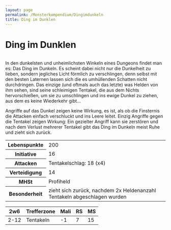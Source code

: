 ```yaml
---
layout: page
permalink: /Monsterkompendium/Dingimdunkeln
title: Ding im Dunklen
---
```


# Ding im Dunklen

<img alt="" src="{{ site.baseurl }}/assets/images/monster/tn2/dingimdunkeln.jpg"/>

In den dunkelsten und unheimlichsten Winkeln eines Dungeons findet man es: Das Ding im Dunkeln. Es scheint dabei nicht nur die Dunkelheit zu lieben, sondern jegliches Licht förmlich zu verschlingen, denn selbst mit den besten Laternen lassen sich die es umhüllenden Schatten nicht durchdringen. Das einzige (und oftmals auch das letzte) was Helden von ihm sehen, sind seine schleimigen Tentakel, die aus dem Nichts hervorschießen, um sie zu umschlingen und ins ewige Dunkel zu ziehen, aus dem es keine Wiederkehr gibt&hellip;

Angriffe auf das Dunkel zeigen keine Wirkung, es ist, als ob die Finsternis die Attacken einfach verschluckt und ins Leere leitet. Einzig Angriffe gegen die Tentakel zeigen Wirkung: Ein gezielter Angriff kann sie zerstören und nach dem Verlust mehrerer Tentakel gibt das Ding im Dunkeln meist Ruhe und zieht sich zurück.

<table  >
<tbody>
<tr><th>Lebenspunkte</th><td>200</td></tr>
<tr><th>Initiative</th><td>16</td></tr>
<tr><th>Attacken</th><td>Tentakelschlag: 18 (x4)</td></tr>
<tr><th>Verteidigung</th><td>14</td></tr>
<tr><th>MHSt</th><td>Profiheld</td></tr>
<tr><th>Besonderheit</th><td>zieht sich zurück, nachdem 2x Heldenanzahl Tentakeln abgeschlagen wurden</td></tr>
</tbody>
</table>
<table  >
<thead>
<tr><th>2w6</th><th>Trefferzone</th><th>Mali</th><th>RS</th><th>MS</th></tr>
</thead>
<tbody>
<tr><td>2-12</td><td>Tentakeln</td><td>-1</td><td>7</td><td>15</td></tr>
</tbody>
</table>
